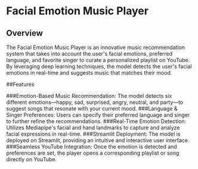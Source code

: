 # Facial Emotion Music Player

## Overview
The Facial Emotion Music Player is an innovative music recommendation system that takes into account the user's facial emotions, preferred language, and favorite singer to curate a personalized playlist on YouTube. By leveraging deep learning techniques, the model detects the user's facial emotions in real-time and suggests music that matches their mood.

##Features

###Emotion-Based Music Recommendation: The model detects six different emotions—happy, sad, surprised, angry, neutral, and party—to suggest songs that resonate with your current mood.
###Language & Singer Preferences: Users can specify their preferred language and singer to further refine the recommendations.
###Real-Time Emotion Detection: Utilizes Mediapipe's facial and hand landmarks to capture and analyze facial expressions in real-time.
###Streamlit Deployment: The model is deployed on Streamlit, providing an intuitive and interactive user interface.
###Seamless YouTube Integration: Once the emotion is detected and preferences are set, the player opens a corresponding playlist or song directly on YouTube.
